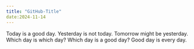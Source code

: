```yaml
---
title: "GitHub-Title"
date:2024-11-14
---
```

Today is a good day.
Yesterday is not today.
Tomorrow might be yesterday.
Which day is which day?
Which day is a good day?
Good day is every day.
